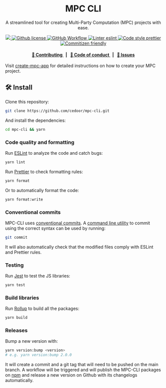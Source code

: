 <p align="center">
    <h1 align="center">
        MPC CLI
    </h1>
    <p align="center">A streamlined tool for creating Multi-Party Computation (MPC) projects with ease.</p>
</p>

<p align="center">
    <a href="https://github.com/cedoor/mpc-cli" target="_blank">
        <img src="https://img.shields.io/badge/project-MPC-CLI-blue.svg?style=flat-square">
    </a>
    <a href="/LICENSE">
        <img alt="Github license" src="https://img.shields.io/github/license/cedoor/mpc-cli.svg?style=flat-square">
    </a>
    <a href="https://github.com/cedoor/mpc-cli/actions?query=workflow%3Amain">
        <img alt="GitHub Workflow" src="https://img.shields.io/github/actions/workflow/status/cedoor/mpc-cli/main.yml?branch=main&label=test&style=flat-square&logo=github">
    </a>
    <a href="https://eslint.org/">
        <img alt="Linter eslint" src="https://img.shields.io/badge/linter-eslint-8080f2?style=flat-square&logo=eslint">
    </a>
    <a href="https://prettier.io/">
        <img alt="Code style prettier" src="https://img.shields.io/badge/code%20style-prettier-f8bc45?style=flat-square&logo=prettier">
    </a>
    <a href="http://commitizen.github.io/cz-cli/">
        <img alt="Commitizen friendly" src="https://img.shields.io/badge/commitizen-friendly-586D76?style=flat-square">
    </a>
</p>

<div align="center">
    <h4>
        <a href="/CONTRIBUTING.md">
            👥 Contributing
        </a>
        <span>&nbsp;&nbsp;|&nbsp;&nbsp;</span>
        <a href="/CODE_OF_CONDUCT.md">
            🤝 Code of conduct
        </a>
        <span>&nbsp;&nbsp;|&nbsp;&nbsp;</span>
        <a href="https://github.com/cedoor/mpc-cli/contribute">
            🔎 Issues
        </a>
    </h4>
</div>

Visit [create-mpc-app](https://github.com/cedoor/mpc-cli/tree/main/packages/cli) for detailed instructions on how to create your MPC project.

## 🛠 Install

Clone this repository:

```bash
git clone https://github.com/cedoor/mpc-cli.git
```

And install the dependencies:

```bash
cd mpc-cli && yarn
```

### Code quality and formatting

Run [ESLint](https://eslint.org/) to analyze the code and catch bugs:

```bash
yarn lint
```

Run [Prettier](https://prettier.io/) to check formatting rules:

```bash
yarn format
```

Or to automatically format the code:

```bash
yarn format:write
```

### Conventional commits

MPC-CLI uses [conventional commits](https://www.conventionalcommits.org/en/v1.0.0/). A [command line utility](https://github.com/commitizen/cz-cli) to commit using the correct syntax can be used by running:

```bash
git commit
```

It will also automatically check that the modified files comply with ESLint and Prettier rules.

### Testing

Run [Jest](https://jestjs.io/) to test the JS libraries:

```bash
yarn test
```

### Build libraries

Run [Rollup](https://www.rollupjs.org) to build all the packages:

```bash
yarn build
```

### Releases

Bump a new version with:

```bash
yarn version:bump <version>
# e.g. yarn version:bump 2.0.0
```

It will create a commit and a git tag that will need to be pushed on the main branch. A workflow will be triggered and will
publish the MPC-CLI packages on [npm](https://www.npmjs.com/) and release a new version on Github with its changelogs automatically.
